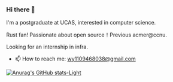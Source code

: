 ### Hi there 👋

<!--
**my-vegetable-has-exploded/my-vegetable-has-exploded** is a ✨ _special_ ✨ repository because its `README.md` (this file) appears on your GitHub profile.

Here are some ideas to get you started:

- 🔭 I’m currently working on ...
- 🌱 I’m currently learning ...
- 👯 I’m looking to collaborate on ...
- 🤔 I’m looking for help with ...
- 💬 Ask me about ...
- 📫 How to reach me: ...
- 😄 Pronouns: ...
- ⚡ Fun fact: ...
-->

I'm a postgraduate at UCAS, interested in computer science.

Rust fan! Passionate about open source！Previous acmer@ccnu.

Looking for an internship in infra.

- 📫 How to reach me: wy1109468038@gmail.com

[![Anurag's GitHub stats-Light](https://github-readme-stats.vercel.app/api?username=my-vegetable-has-exploded&show_icons=true&theme=default#gh-light-mode-only)](https://github.com/anuraghazra/github-readme-stats#gh-light-mode-only)

